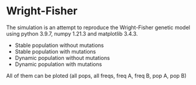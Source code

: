 # Wright-Fisher

The simulation is an attempt to reproduce the Wright-Fisher genetic model using python 3.9.7, numpy 1.21.3 and matplotlib 3.4.3. 

- Stable population without mutations
- Stable population with mutations
- Dynamic population without mutations
- Dynamic population with mutations


All of them can be ploted (all pops, all freqs, freq A, freq B, pop A, pop B)
